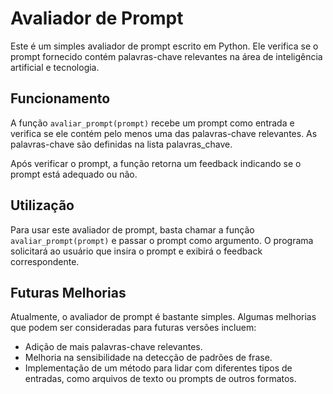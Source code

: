 # Avaliador de Prompt
Este é um simples avaliador de prompt escrito em Python. Ele verifica se o prompt fornecido contém palavras-chave relevantes na área de inteligência artificial e tecnologia.

## Funcionamento

A função `avaliar_prompt(prompt)` recebe um prompt como entrada e verifica se ele contém pelo menos uma das palavras-chave relevantes. As palavras-chave são definidas na lista palavras_chave.

Após verificar o prompt, a função retorna um feedback indicando se o prompt está adequado ou não.

## Utilização

Para usar este avaliador de prompt, basta chamar a função `avaliar_prompt(prompt)` e passar o prompt como argumento. O programa solicitará ao usuário que insira o prompt e exibirá o feedback correspondente.

## Futuras Melhorias

Atualmente, o avaliador de prompt é bastante simples. Algumas melhorias que podem ser consideradas para futuras versões incluem:

* Adição de mais palavras-chave relevantes.
* Melhoria na sensibilidade na detecção de padrões de frase.
* Implementação de um método para lidar com diferentes tipos de entradas, como arquivos de texto ou prompts de outros formatos.
